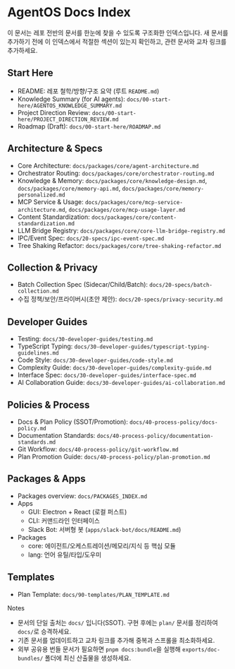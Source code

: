 # AgentOS Docs Index

이 문서는 레포 전반의 문서를 한눈에 찾을 수 있도록 구조화한 인덱스입니다. 새 문서를 추가하기 전에 이 인덱스에서 적절한 섹션이 있는지 확인하고, 관련 문서와 교차 링크를 추가하세요.

## Start Here

- README: 레포 철학/방향/구조 요약 (루트 `README.md`)
- Knowledge Summary (for AI agents): `docs/00-start-here/AGENTOS_KNOWLEDGE_SUMMARY.md`
- Project Direction Review: `docs/00-start-here/PROJECT_DIRECTION_REVIEW.md`
- Roadmap (Draft): `docs/00-start-here/ROADMAP.md`

## Architecture & Specs

- Core Architecture: `docs/packages/core/agent-architecture.md`
- Orchestrator Routing: `docs/packages/core/orchestrator-routing.md`
- Knowledge & Memory: `docs/packages/core/knowledge-design.md`, `docs/packages/core/memory-api.md`, `docs/packages/core/memory-personalized.md`
- MCP Service & Usage: `docs/packages/core/mcp-service-architecture.md`, `docs/packages/core/mcp-usage-layer.md`
- Content Standardization: `docs/packages/core/content-standardization.md`
- LLM Bridge Registry: `docs/packages/core/core-llm-bridge-registry.md`
- IPC/Event Spec: `docs/20-specs/ipc-event-spec.md`
- Tree Shaking Refactor: `docs/packages/core/tree-shaking-refactor.md`

## Collection & Privacy

- Batch Collection Spec (Sidecar/Child/Batch): `docs/20-specs/batch-collection.md`
- 수집 정책/보안/프라이버시(초안 제안): `docs/20-specs/privacy-security.md`

## Developer Guides

- Testing: `docs/30-developer-guides/testing.md`
- TypeScript Typing: `docs/30-developer-guides/typescript-typing-guidelines.md`
- Code Style: `docs/30-developer-guides/code-style.md`
- Complexity Guide: `docs/30-developer-guides/complexity-guide.md`
- Interface Spec: `docs/30-developer-guides/interface-spec.md`
- AI Collaboration Guide: `docs/30-developer-guides/ai-collaboration.md`

## Policies & Process

- Docs & Plan Policy (SSOT/Promotion): `docs/40-process-policy/docs-policy.md`
- Documentation Standards: `docs/40-process-policy/documentation-standards.md`
- Git Workflow: `docs/40-process-policy/git-workflow.md`
- Plan Promotion Guide: `docs/40-process-policy/plan-promotion.md`

## Packages & Apps

- Packages overview: `docs/PACKAGES_INDEX.md`
- Apps
  - GUI: Electron + React (로컬 퍼스트)
  - CLI: 커맨드라인 인터페이스
  - Slack Bot: 서버형 봇 (`apps/slack-bot/docs/README.md`)
- Packages
  - core: 에이전트/오케스트레이션/메모리/지식 등 핵심 모듈
  - lang: 언어 유틸/타입/도우미

## Templates

- Plan Template: `docs/90-templates/PLAN_TEMPLATE.md`

Notes

- 문서의 단일 출처는 `docs/` 입니다(SSOT). 구현 후에는 `plan/` 문서를 정리하여 `docs/`로 승격하세요.
- 기존 문서를 업데이트하고 교차 링크를 추가해 중복과 스프롤을 최소화하세요.
- 외부 공유용 번들 문서가 필요하면 `pnpm docs:bundle`을 실행해 `exports/doc-bundles/` 폴더에 최신 산출물을 생성하세요.
